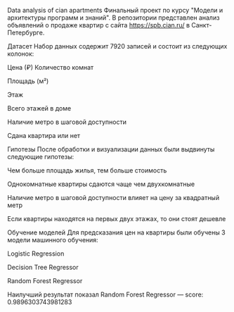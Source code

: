 Data analysis of cian apartments
Финальный проект по курсу "Модели и архитектуры программ и знаний". В репозитории представлен анализ объявлений о продаже квартир с сайта https://spb.cian.ru/ в Санкт-Петербурге.



Датасет
Набор данных содержит 7920 записей и состоит из следующих колонок:

Цена (₽)
Количество комнат

Площадь (м²)

Этаж

Всего этажей в доме

Наличие метро в шаговой доступности

Сдана квартира или нет




Гипотезы
После обработки и визуализации данных были выдвинуты следующие гипотезы:

 Чем больше площадь жилья, тем больше стоимость
 
 Однокомнатные квартиры сдаются чаще чем двухкомнатные
 
 Наличие метро в шаговой доступности влияет на цену за квадратный метр
 
 Если квартиры находятся на первых двух этажах, то они стоят дешевле
 
 
Обучение моделей
Для предсказания цен на квартиры были обучены 3 модели машинного обучения:

Logistic Regression

Decision Tree Regressor

Random Forest Regressor

Наилучший результат показал Random Forest Regressor — score: 0.9896303743981283
